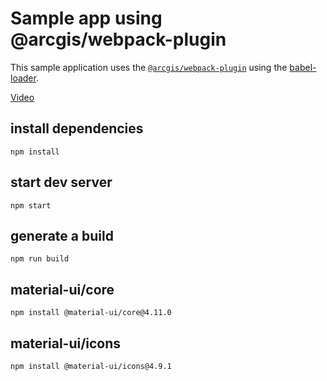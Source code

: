 # Sample app using @arcgis/webpack-plugin

This sample application uses the [`@arcgis/webpack-plugin`](https://github.com/esri/arcgis-webpack-plugin) using the [babel-loader](https://github.com/babel/babel-loader).

[Video](https://youtu.be/gTFZgLYegDY)

## install dependencies
```
npm install
```

## start dev server
```
npm start
```


## generate a build 
```
npm run build
```


## material-ui/core 
```
npm install @material-ui/core@4.11.0
```

## material-ui/icons 
```
npm install @material-ui/icons@4.9.1
```
